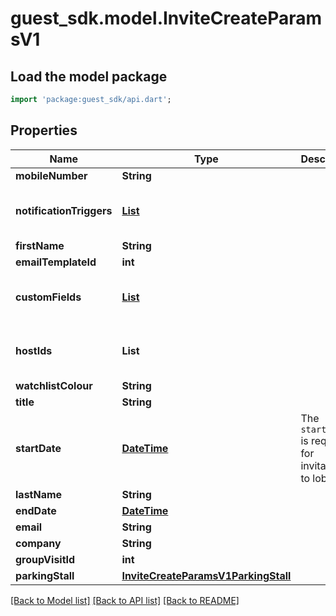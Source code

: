 # guest_sdk.model.InviteCreateParamsV1

## Load the model package
```dart
import 'package:guest_sdk/api.dart';
```

## Properties
Name | Type | Description | Notes
------------ | ------------- | ------------- | -------------
**mobileNumber** | **String** |  | [optional] 
**notificationTriggers** | [**List<NotificationTriggerCreateParamsV1>**](NotificationTriggerCreateParamsV1.md) |  | [optional] [default to const []]
**firstName** | **String** |  | 
**emailTemplateId** | **int** |  | [optional] 
**customFields** | [**List<CustomFieldV1>**](CustomFieldV1.md) |  | [optional] [default to const []]
**hostIds** | **List<int>** |  | [optional] [default to const []]
**watchlistColour** | **String** |  | [optional] 
**title** | **String** |  | [optional] 
**startDate** | [**DateTime**](DateTime.md) | The `start_date` is required for invitations to lobbies | [optional] 
**lastName** | **String** |  | 
**endDate** | [**DateTime**](DateTime.md) |  | [optional] 
**email** | **String** |  | 
**company** | **String** |  | [optional] 
**groupVisitId** | **int** |  | [optional] 
**parkingStall** | [**InviteCreateParamsV1ParkingStall**](InviteCreateParamsV1ParkingStall.md) |  | [optional] 

[[Back to Model list]](../README.md#documentation-for-models) [[Back to API list]](../README.md#documentation-for-api-endpoints) [[Back to README]](../README.md)


